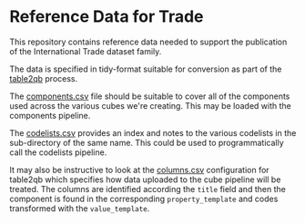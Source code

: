 # Reference Data for Trade

This repository contains reference data needed to support the publication of the International Trade dataset family.

The data is specified in tidy-format suitable for conversion as part of the [table2qb](https://github.com/swirrl/table2qb) process.

The [components.csv](/components.csv) file should be suitable to cover all of the components used across the various cubes we're creating. This may be loaded with the components pipeline.

The [codelists.csv](/codelists.csv) provides an index and notes to the various codelists in the sub-directory of the same name. This could be used to programmatically call the codelists pipeline.

It may also be instructive to look at the [columns.csv](https://github.com/Swirrl/table2qb/blob/master/resources/columns.csv) configuration for table2qb which specifies how data uploaded to the cube pipeline will be treated. The columns are identified according the `title` field and then the component is found in the corresponding  `property_template` and codes transformed with the `value_template`.
